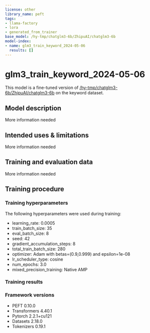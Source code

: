 ```yaml
---
license: other
library_name: peft
tags:
- llama-factory
- lora
- generated_from_trainer
base_model: /hy-tmp/chatglm3-6b/ZhipuAI/chatglm3-6b
model-index:
- name: glm3_train_keyword_2024-05-06
  results: []
---
```


<!-- This model card has been generated automatically according to the information the Trainer had access to. You
should probably proofread and complete it, then remove this comment. -->

# glm3_train_keyword_2024-05-06

This model is a fine-tuned version of [/hy-tmp/chatglm3-6b/ZhipuAI/chatglm3-6b](https://huggingface.co//hy-tmp/chatglm3-6b/ZhipuAI/chatglm3-6b) on the keyword dataset.

## Model description

More information needed

## Intended uses & limitations

More information needed

## Training and evaluation data

More information needed

## Training procedure

### Training hyperparameters

The following hyperparameters were used during training:
- learning_rate: 0.0005
- train_batch_size: 35
- eval_batch_size: 8
- seed: 42
- gradient_accumulation_steps: 8
- total_train_batch_size: 280
- optimizer: Adam with betas=(0.9,0.999) and epsilon=1e-08
- lr_scheduler_type: cosine
- num_epochs: 3.0
- mixed_precision_training: Native AMP

### Training results



### Framework versions

- PEFT 0.10.0
- Transformers 4.40.1
- Pytorch 2.2.1+cu121
- Datasets 2.18.0
- Tokenizers 0.19.1